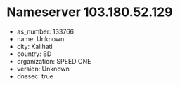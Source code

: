 # Nameserver 103.180.52.129

* as_number: 133766
* name: Unknown
* city: Kalihati
* country: BD
* organization: SPEED ONE
* version: Unknown
* dnssec: true
